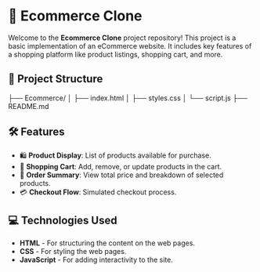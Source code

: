 
# 🛒 Ecommerce Clone

Welcome to the **Ecommerce Clone** project repository! This project is a basic implementation of an eCommerce website. It includes key features of a shopping platform like product listings, shopping cart, and more. 

## 📂 Project Structure

├── Ecommerce/ 
│ ├── index.html 
│ ├── styles.css 
│ └── script.js 
├── README.md

## 🛠️ Features

- 🛍️ **Product Display**: List of products available for purchase.
- 🛒 **Shopping Cart**: Add, remove, or update products in the cart.
- 🧾 **Order Summary**: View total price and breakdown of selected products.
- 💳 **Checkout Flow**: Simulated checkout process.

## 💻 Technologies Used

- **HTML** - For structuring the content on the web pages.
- **CSS** - For styling the web pages.
- **JavaScript** - For adding interactivity to the site.







